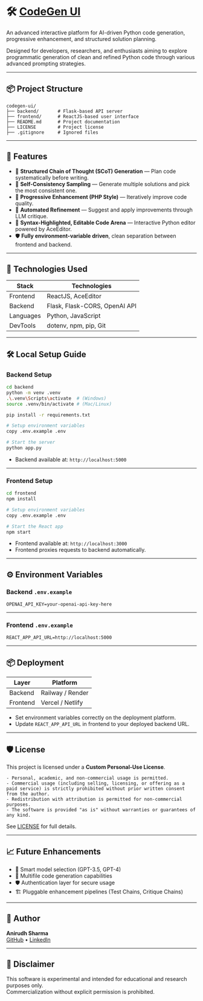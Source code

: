 # 🛠️ [CodeGen UI]([url](https://codegen-ui-xi.vercel.app/))

An advanced interactive platform for AI-driven Python code generation, progressive enhancement, and structured solution planning.

Designed for developers, researchers, and enthusiasts aiming to explore programmatic generation of clean and refined Python code through various advanced prompting strategies.

---

## 📦 Project Structure

```plaintext
codegen-ui/
├── backend/       # Flask-based API server
├── frontend/      # ReactJS-based user interface
├── README.md      # Project documentation
├── LICENSE        # Project license
├── .gitignore     # Ignored files
```

---

## 🚀 Features

- 📜 **Structured Chain of Thought (SCoT) Generation** — Plan code systematically before writing.
- 🎯 **Self-Consistency Sampling** — Generate multiple solutions and pick the most consistent one.
- 🧹 **Progressive Enhancement (PHP Style)** — Iteratively improve code quality.
- 🔄 **Automated Refinement** — Suggest and apply improvements through LLM critique.
- 🎨 **Syntax-Highlighted, Editable Code Arena** — Interactive Python editor powered by AceEditor.
- 🛡️ **Fully environment-variable driven**, clean separation between frontend and backend.

---

## 🧰 Technologies Used

| Stack        | Technologies              |
|--------------|----------------------------|
| Frontend     | ReactJS, AceEditor          |
| Backend      | Flask, Flask-CORS, OpenAI API |
| Languages    | Python, JavaScript          |
| DevTools     | dotenv, npm, pip, Git        |

---

## 🛠️ Local Setup Guide

### Backend Setup

```bash
cd backend
python -m venv .venv
.\.venv\Scripts\activate  # (Windows)
source .venv/bin/activate # (Mac/Linux)

pip install -r requirements.txt

# Setup environment variables
copy .env.example .env

# Start the server
python app.py
```

- Backend available at: `http://localhost:5000`

---

### Frontend Setup

```bash
cd frontend
npm install

# Setup environment variables
copy .env.example .env

# Start the React app
npm start
```

- Frontend available at: `http://localhost:3000`
- Frontend proxies requests to backend automatically.

---

## ⚙️ Environment Variables

### Backend `.env.example`

```plaintext
OPENAI_API_KEY=your-openai-api-key-here
```

---

### Frontend `.env.example`

```plaintext
REACT_APP_API_URL=http://localhost:5000
```

---

## 📦 Deployment

| Layer    | Platform           |
|----------|--------------------|
| Backend  | Railway / Render    |
| Frontend | Vercel / Netlify    |

- Set environment variables correctly on the deployment platform.
- Update `REACT_APP_API_URL` in frontend to your deployed backend URL.

---

## 🛡️ License

This project is licensed under a **Custom Personal-Use License**.

```
- Personal, academic, and non-commercial usage is permitted.
- Commercial usage (including selling, licensing, or offering as a paid service) is strictly prohibited without prior written consent from the author.
- Redistribution with attribution is permitted for non-commercial purposes.
- The software is provided "as is" without warranties or guarantees of any kind.
```

See [LICENSE](./LICENSE) for full details.

---

## 📈 Future Enhancements

- 🧠 Smart model selection (GPT-3.5, GPT-4)
- 📑 Multifile code generation capabilities
- 🛡️ Authentication layer for secure usage
- 🏗️ Pluggable enhancement pipelines (Test Chains, Critique Chains)

---

## 👤 Author

**Anirudh Sharma**  
[GitHub](https://github.com/your-github) • [LinkedIn](https://linkedin.com/in/your-linkedin)

---

## 📢 Disclaimer

This software is experimental and intended for educational and research purposes only.  
Commercialization without explicit permission is prohibited.
